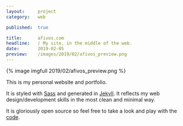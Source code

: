 ```yaml
---
layout:     project
category:   web

published:  true

title:      afivos.com
headline:   ♪ My site, in the middle of the web.
date:       2019-02-05
preview:    /images/2019/02/afivos_preview.png
---
```

{% image imgfull 2019/02/afivos_preview.png %}

This is my personal website and portfolio.

It is styled with [Sass](http://sass-lang.com/Sass) and generated in [Jekyll](http://jekyllrb.com). It reflects my web design/development skills in the most clean and minimal way.

It is gloriously open source so feel free to take a look and play with the [code](http://github.com/afivos/afivos.com).